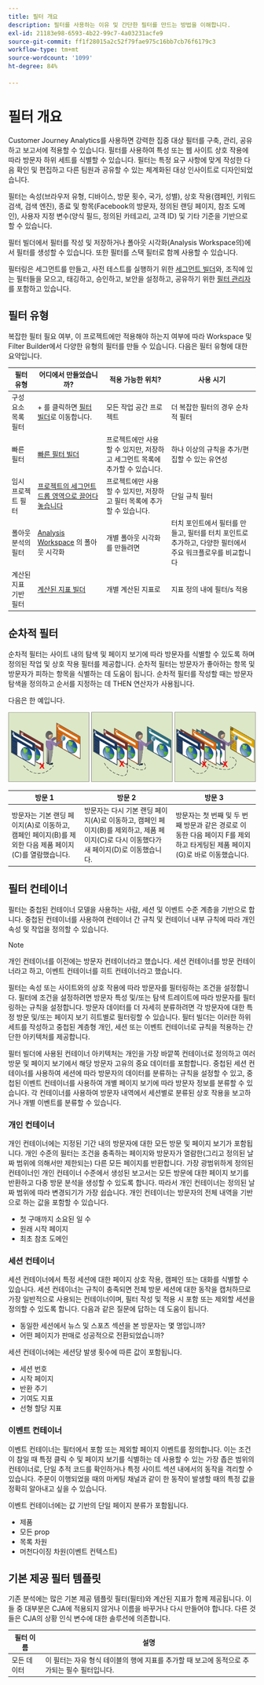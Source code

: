```yaml
---
title: 필터 개요
description: 필터를 사용하는 이유 및 간단한 필터를 만드는 방법을 이해합니다.
exl-id: 21183e98-6593-4b22-99c7-4a03231acfe9
source-git-commit: ff1f28015a2c52f79fae975c16bb7cb76f6179c3
workflow-type: tm+mt
source-wordcount: '1099'
ht-degree: 84%

---
```


# 필터 개요

Customer Journey Analytics를 사용하면 강력한 집중 대상 필터를 구축, 관리, 공유하고 보고서에 적용할 수 있습니다. 필터를 사용하여 특성 또는 웹 사이트 상호 작용에 따라 방문자 하위 세트를 식별할 수 있습니다. 필터는 특정 요구 사항에 맞게 작성한 다음 확인 및 편집하고 다른 팀원과 공유할 수 있는 체계화된 대상 인사이트로 디자인되었습니다.

필터는 속성(브라우저 유형, 디바이스, 방문 횟수, 국가, 성별), 상호 작용(캠페인, 키워드 검색, 검색 엔진), 종료 및 항목(Facebook의 방문자, 정의된 랜딩 페이지, 참조 도메인), 사용자 지정 변수(양식 필드, 정의된 카테고리, 고객 ID) 및 기타 기준을 기반으로 할 수 있습니다.

필터 빌더에서 필터를 작성 및 저장하거나 폴아웃 시각화(Analysis Workspace의)에서 필터를 생성할 수 있습니다. 또한 필터를 스택 필터로 함께 사용할 수 있습니다.

필터링은 세그먼트를 만들고, 사전 테스트를 실행하기 위한 [세그먼트 빌더](/help/components/filters/create-filters.md)와, 조직에 있는 필터들을 모으고, 태깅하고, 승인하고, 보안을 설정하고, 공유하기 위한 [필터 관리자](/help/components/filters/manage-filters.md)를 포함하고 있습니다.

## 필터 유형

복잡한 필터 필요 여부, 이 프로젝트에만 적용해야 하는지 여부에 따라 Workspace 및 Filter Builder에서 다양한 유형의 필터를 만들 수 있습니다. 다음은 필터 유형에 대한 요약입니다.

| 필터 유형 | 어디에서 만들었습니까? | 적용 가능한 위치? | 사용 시기 |
| --- | --- | --- | --- |
| 구성 요소 목록 필터 | + 를 클릭하면 [필터 빌더](/help/components/filters/create-filters.md)로 이동합니다. | 모든 작업 공간 프로젝트 | 더 복잡한 필터의 경우 순차적 필터 |
| 빠른 필터 | [빠른 필터 빌더](/help/components/filters/quick-filters.md) | 프로젝트에만 사용할 수 있지만, 저장하고 세그먼트 목록에 추가할 수 있습니다. | 하나 이상의 규칙을 추가/편집할 수 있는 유연성 |
| 임시 프로젝트 필터 | [프로젝트의 세그먼트 드롭 영역으로 끌어다 놓습니다](/help/components/filters/ad-hoc-filters.md) | 프로젝트에만 사용할 수 있지만, 저장하고 필터 목록에 추가할 수 있습니다. | 단일 규칙 필터 |
| 폴아웃 분석의 필터 | [Analysis Workspace](/help/analysis-workspace/visualizations/fallout/compare-segments-fallout.md) 의 폴아웃 시각화 | 개별 폴아웃 시각화를 만들려면 | 터치 포인트에서 필터를 만들고, 필터를 터치 포인트로 추가하고, 다양한 필터에서 주요 워크플로우를 비교합니다 |
| 계산된 지표 기반 필터 | [계산된 지표 빌더](https://experienceleague.adobe.com/docs/analytics/components/calculated-metrics/calcmetric-workflow/metrics-with-segments.html) | 개별 계산된 지표로 | 지표 정의 내에 필터/s 적용 |

## 순차적 필터

순차적 필터는 사이트 내의 탐색 및 페이지 보기에 따라 방문자를 식별할 수 있도록 하며 정의된 작업 및 상호 작용 필터를 제공합니다. 순차적 필터는 방문자가 좋아하는 항목 및 방문자가 피하는 항목을 식별하는 데 도움이 됩니다. 순차적 필터를 작성할 때는 방문자 탐색을 정의하고 순서를 지정하는 데 THEN 연산자가 사용됩니다.

다음은 한 예입니다.

![](assets/sequential_fil.png)

| 방문 1 | 방문 2 | 방문 3 |
| --- | --- | --- |
| 방문자는 기본 랜딩 페이지(A)로 이동하고, 캠페인 페이지(B)를 제외한 다음 제품 페이지(C)를 열람했습니다. | 방문자는 다시 기본 랜딩 페이지(A)로 이동하고, 캠페인 페이지(B)를 제외하고, 제품 페이지(C)로 다시 이동했다가 새 페이지(D)로 이동했습니다. | 방문자는 첫 번째 및 두 번째 방문과 같은 경로로 이동한 다음 페이지 F를 제외하고 타게팅된 제품 페이지(G)로 바로 이동했습니다. |

## 필터 컨테이너

필터는 중첩된 컨테이너 모델을 사용하는 사람, 세션 및 이벤트 수준 계층을 기반으로 합니다. 중첩된 컨테이너를 사용하여 컨테이너 간 규칙 및 컨테이너 내부 규칙에 따라 개인 속성 및 작업을 정의할 수 있습니다.

>[!NOTE]
>개인 컨테이너를 이전에는 방문자 컨테이너라고 했습니다. 세션 컨테이너를 방문 컨테이너라고 하고, 이벤트 컨테이너를 히트 컨테이너라고 했습니다.

필터는 속성 또는 사이트와의 상호 작용에 따라 방문자를 필터링하는 조건을 설정합니다. 필터에 조건을 설정하려면 방문자 특성 및/또는 탐색 트레이트에 따라 방문자를 필터링하는 규칙을 설정합니다. 방문자 데이터를 더 자세히 분류하려면 각 방문자에 대한 특정 방문 및/또는 페이지 보기 히트별로 필터링할 수 있습니다. 필터 빌더는 이러한 하위 세트를 작성하고 중첩된 계층형 개인, 세션 또는 이벤트 컨테이너로 규칙을 적용하는 간단한 아키텍처를 제공합니다.

필터 빌더에 사용된 컨테이너 아키텍처는 개인을 가장 바깥쪽 컨테이너로 정의하고 여러 방문 및 페이지 보기에서 해당 방문자 고유의 중요 데이터를 포함합니다. 중첩된 세션 컨테이너를 사용하여 세션에 따라 방문자의 데이터를 분류하는 규칙을 설정할 수 있고, 중첩된 이벤트 컨테이너를 사용하여 개별 페이지 보기에 따라 방문자 정보를 분류할 수 있습니다. 각 컨테이너를 사용하여 방문자 내역에서 세션별로 분류된 상호 작용을 보고하거나 개별 이벤트를 분류할 수 있습니다.

### 개인 컨테이너

개인 컨테이너에는 지정된 기간 내의 방문자에 대한 모든 방문 및 페이지 보기가 포함됩니다. 개인 수준의 필터는 조건을 충족하는 페이지와 방문자가 열람한(그리고 정의된 날짜 범위에 의해서만 제한되는) 다른 모든 페이지를 반환합니다. 가장 광범위하게 정의된 컨테이너인 개인 컨테이너 수준에서 생성된 보고서는 모든 방문에 대한 페이지 보기를 반환하고 다중 방문 분석을 생성할 수 있도록 합니다. 따라서 개인 컨테이너는 정의된 날짜 범위에 따라 변경되기가 가장 쉽습니다.
개인 컨테이너는 방문자의 전체 내역을 기반으로 하는 값을 포함할 수 있습니다.

* 첫 구매까지 소요된 일 수
* 원래 시작 페이지
* 최초 참조 도메인

### 세션 컨테이너

세션 컨테이너에서 특정 세션에 대한 페이지 상호 작용, 캠페인 또는 대화를 식별할 수 있습니다. 세션 컨테이너는 규칙이 충족되면 전체 방문 세션에 대한 동작을 캡처하므로 가장 일반적으로 사용되는 컨테이너이며, 필터 작성 및 적용 시 포함 또는 제외할 세션을 정의할 수 있도록 합니다. 다음과 같은 질문에 답하는 데 도움이 됩니다.

* 동일한 세션에서 뉴스 및 스포츠 섹션을 본 방문자는 몇 명입니까?
* 어떤 페이지가 판매로 성공적으로 전환되었습니까?

세션 컨테이너에는 세션당 발생 횟수에 따른 값이 포함됩니다.

* 세션 번호
* 시작 페이지
* 반환 주기
* 기여도 지표
* 선형 할당 지표

### 이벤트 컨테이너

이벤트 컨테이너는 필터에서 포함 또는 제외할 페이지 이벤트를 정의합니다. 이는 조건이 참일 때 특정 클릭 수 및 페이지 보기를 식별하는 데 사용할 수 있는 가장 좁은 범위의 컨테이너로, 단일 추적 코드를 확인하거나 특정 사이트 섹션 내에서의 동작을 격리할 수 있습니다. 주문이 이행되었을 때의 마케팅 채널과 같이 한 동작이 발생할 때의 특정 값을 정확히 알아내고 싶을 수 있습니다.

이벤트 컨테이너에는 값 기반의 단일 페이지 분류가 포함됩니다.

* 제품
* 모든 prop
* 목록 차원
* 머천다이징 차원(이벤트 컨텍스트)

## 기본 제공 필터 템플릿

기존 분석에는 많은 기본 제공 템플릿 필터(필터)와 계산된 지표가 함께 제공됩니다. 이들 중 대부분은 CJA에 적용되지 않거나 이름을 바꾸거나 다시 만들어야 합니다. 다른 것들은 CJA의 상황 인식 변수에 대한 솔루션에 의존합니다.

| 필터 이름 | 설명 |
| --- | --- |
| 모든 데이터 | 이 필터는 자유 형식 테이블의 행에 지표를 추가할 때 보고에 동적으로 추가되는 필수 필터입니다. |
